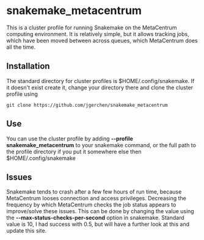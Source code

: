 # snakemake_metacentrum

This is a cluster profile for running Snakemake on the MetaCentrum computing environment. It is relatively simple, but it allows tracking jobs, which have been moved between across queues, which MetaCentrum does all the time.

## Installation

The standard directory for cluster profiles is $HOME/.config/snakemake. If it doesn't exist create it, change your directory there and clone the cluster profile using 
```
git clone https://github.com/jgerchen/snakemake_metacentrum
```

## Use

You can use the cluster profile by adding **--profile snakemake_metacentrum** to your snakemake command, or the full path to the profile directory if you put it somewhere else then $HOME/.config/snakemake

## Issues

Snakemake tends to crash after a few few hours of run time, because MetaCentrum looses connection and access privileges. Decreasing the frequency by which MetaCentrum checks the job status appears to improve/solve these issues. This can be done by changing the value using the **--max-status-checks-per-second** option in snakemake. Standard value is 10, I had success with 0.5, but will have a further look at this and update this site.
